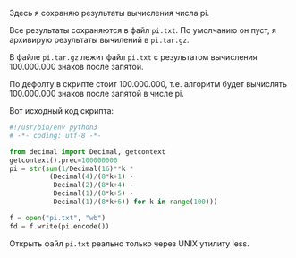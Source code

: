 Здесь я сохраняю результаты вычисления числа pi.  

Все результаты сохраняются в файл `pi.txt`. По умолчанию он пуст, я архивирую результаты вычилений в `pi.tar.gz`.  

В файле `pi.tar.gz` лежит файл `pi.txt` с результатом вычисления 100.000.000 знаков после запятой.  

По дефолту в скрипте стоит 100.000.000, т.е. алгоритм будет вычислять 100.000.000 знаков после запятой в числе pi.  

Вот исходный код скрипта:  
```python
#!/usr/bin/env python3
# -*- coding: utf-8 -*-

from decimal import Decimal, getcontext
getcontext().prec=100000000
pi = str(sum(1/Decimal(16)**k * 
          (Decimal(4)/(8*k+1) - 
           Decimal(2)/(8*k+4) - 
           Decimal(1)/(8*k+5) -
           Decimal(1)/(8*k+6)) for k in range(100)))

f = open("pi.txt", "wb")
fd = f.write(pi.encode())

```

Открыть файл `pi.txt` реально только через UNIX утилиту less.
